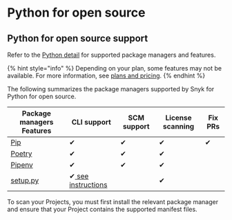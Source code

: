 # Python for open source

## Python for open source support

Refer to the [Python detail](./) for supported package managers and features.

{% hint style="info" %}
Depending on your plan, some features may not be available. For more information, see [plans and pricing](https://snyk.io/plans/).
{% endhint %}

The following summarizes the package managers supported by Snyk for Python for open source.

| Package managers Features                           | CLI support                                                    | SCM support | License scanning | Fix PRs |
| --------------------------------------------------- | -------------------------------------------------------------- | ----------- | ---------------- | ------- |
| [Pip](https://pypi.org/project/pip/)                | ✔︎                                                             | ✔︎          | ✔︎               | ✔︎      |
| [Poetry](https://python-poetry.org)                 | ✔︎                                                             | ✔︎          | ✔︎               |         |
| [Pipenv](https://pipenv.pypa.io/en/latest/)         | ✔︎                                                             | ✔︎          | ✔︎               |         |
| [setup.py](snyk-cli-for-python.md#setup.py-and-cli) | ✔︎[ see instructions](snyk-cli-for-python.md#setup.py-and-cli) |             | ✔︎               |         |

To scan your Projects, you must first install the relevant package manager and ensure that your Project contains the supported manifest files.
